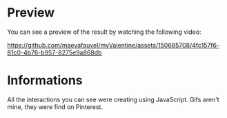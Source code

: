 # Preview

You can see a preview of the result by watching the following video:

https://github.com/maevafauvel/myValentine/assets/150685708/4fc157f6-81c0-4b76-b957-8275e9a868db

# Informations

All the interactions you can see were creating using JavaScript.
Gifs aren't mine, they were find on Pinterest.
